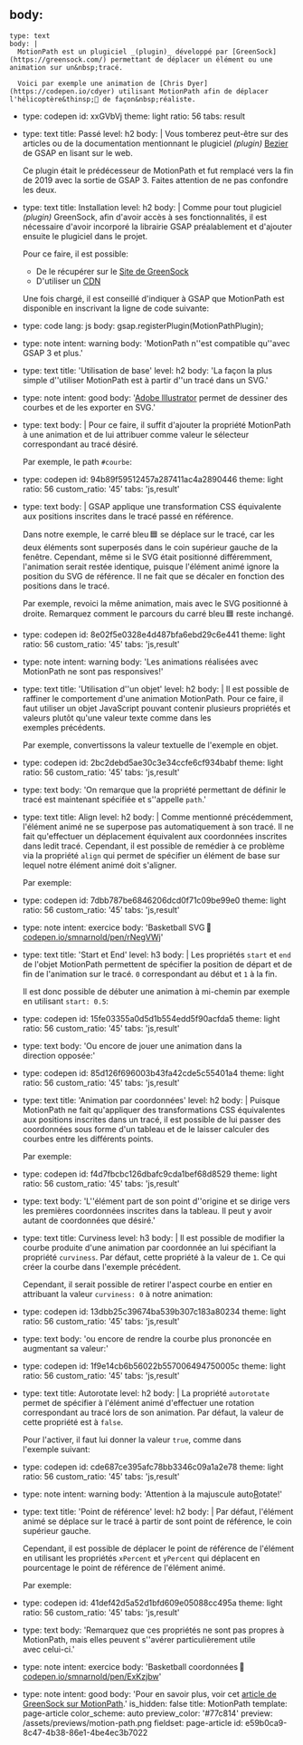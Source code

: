 body:
  -
    type: text
    body: |
      MotionPath est un plugiciel _(plugin)_ développé par [GreenSock](https://greensock.com/) permettant de déplacer un élément ou une animation sur un&nbsp;tracé.
      
      Voici par exemple une animation de [Chris Dyer](https://codepen.io/cdyer) utilisant MotionPath afin de déplacer l'hélicoptère&thinsp;🚁 de façon&nbsp;réaliste.
  -
    type: codepen
    id: xxGVbVj
    theme: light
    ratio: 56
    tabs: result
  -
    type: text
    title: Passé
    level: h2
    body: |
      Vous tomberez peut-être sur des articles ou de la documentation mentionnant le plugiciel _(plugin)_ [Bezier](https://greensock.com/bezierplugin-js/) de GSAP en lisant sur le&nbsp;web. 
      
      Ce plugin était le prédécesseur de MotionPath et fut remplacé vers la fin de 2019 avec la sortie de&nbsp;GSAP&nbsp;3. Faites attention de ne pas confondre les&nbsp;deux.
  -
    type: text
    title: Installation
    level: h2
    body: |
      Comme pour tout plugiciel _(plugin)_ GreenSock, afin d'avoir accès à ses fonctionnalités, il est nécessaire d'avoir incorporé la librairie GSAP préalablement et d'ajouter ensuite le plugiciel dans le&nbsp;projet.
      
      Pour ce faire, il est&nbsp;possible:
      
      - De le récupérer sur le [Site de&nbsp;GreenSock](https://greensock.com/docs/v3/Installation?checked=core,scrollTrigger#modules)
      - D'utiliser un&nbsp;[CDN](https://cdnjs.com/libraries/gsap)
      
      Une fois chargé, il est conseillé d'indiquer à GSAP que MotionPath est disponible en inscrivant la ligne de code&nbsp;suivante:
  -
    type: code
    lang: js
    body: gsap.registerPlugin(MotionPathPlugin);
  -
    type: note
    intent: warning
    body: 'MotionPath n''est compatible qu''avec GSAP 3 et&nbsp;plus.'
  -
    type: text
    title: 'Utilisation de base'
    level: h2
    body: 'La façon la plus simple d''utiliser MotionPath est à partir d''un tracé dans un&nbsp;SVG.'
  -
    type: note
    intent: good
    body: '[Adobe Illustrator](https://www.adobe.com/ca_fr/products/illustrator.html) permet de dessiner des courbes et de les exporter en&nbsp;SVG.'
  -
    type: text
    body: |
      Pour ce faire, il suffit d'ajouter la propriété MotionPath à une animation et de lui attribuer comme valeur le sélecteur correspondant au tracé&nbsp;désiré.
      
      Par exemple, le path&nbsp;`#courbe`:
  -
    type: codepen
    id: 94b89f59512457a287411ac4a2890446
    theme: light
    ratio: 56
    custom_ratio: '45'
    tabs: 'js,result'
  -
    type: text
    body: |
      GSAP applique une transformation CSS équivalente aux positions inscrites dans le tracé passé en&nbsp;référence.
      
      Dans notre exemple, le carré bleu&thinsp;🟦 se déplace sur le tracé, car les deux éléments sont superposés dans le coin supérieur gauche de la fenêtre. Cependant, même si le SVG était positionné différemment, l'animation serait restée identique, puisque l'élément animé ignore la position du SVG de référence. Il ne fait que se décaler en fonction des positions dans le&nbsp;tracé.
      
      Par exemple, revoici la même animation, mais avec le SVG positionné à droite. Remarquez comment le parcours du carré bleu&thinsp;🟦 reste&nbsp;inchangé.
  -
    type: codepen
    id: 8e02f5e0328e4d487bfa6ebd29c6e441
    theme: light
    ratio: 56
    custom_ratio: '45'
    tabs: 'js,result'
  -
    type: note
    intent: warning
    body: 'Les animations réalisées avec MotionPath ne sont pas&nbsp;responsives!'
  -
    type: text
    title: 'Utilisation d''un objet'
    level: h2
    body: |
      Il est possible de raffiner le comportement d'une animation MotionPath. Pour ce faire, il faut utiliser un objet JavaScript pouvant contenir plusieurs propriétés et valeurs plutôt qu'une valeur texte comme dans les exemples&nbsp;précédents.
      
      Par exemple, convertissons la valeur textuelle de l'exemple en&nbsp;objet.
  -
    type: codepen
    id: 2bc2debd5ae30c3e34ccfe6cf934babf
    theme: light
    ratio: 56
    custom_ratio: '45'
    tabs: 'js,result'
  -
    type: text
    body: 'On remarque que la propriété permettant de définir le tracé est maintenant spécifiée et s''appelle&nbsp;`path`.'
  -
    type: text
    title: Align
    level: h2
    body: |
      Comme mentionné précédemment, l'élément animé ne se superpose pas automatiquement à son tracé. Il ne fait qu'effectuer un déplacement équivalent aux coordonnées inscrites dans ledit tracé. Cependant, il est possible de remédier à ce problème via la propriété `align` qui permet de spécifier un élément de base sur lequel notre élément animé doit&nbsp;s'aligner.
      
      Par exemple:
  -
    type: codepen
    id: 7dbb787be6846206dcd0f71c09be99e0
    theme: light
    ratio: 56
    custom_ratio: '45'
    tabs: 'js,result'
  -
    type: note
    intent: exercice
    body: 'Basketball SVG&thinsp;🏀 [codepen.io/smnarnold/pen/rNegVWj](https://codepen.io/smnarnold/pen/rNegVWj?editors=0010)'
  -
    type: text
    title: 'Start et End'
    level: h3
    body: |
      Les propriétés `start` et `end` de l'objet MotionPath permettent de spécifier la position de départ et de fin de l'animation sur le tracé. `0` correspondant au début et `1` à la&nbsp;fin. 
      
      Il est donc possible de débuter une animation à mi-chemin par exemple en utilisant&nbsp;`start: 0.5`:
  -
    type: codepen
    id: 15fe03355a0d5d1b554edd5f90acfda5
    theme: light
    ratio: 56
    custom_ratio: '45'
    tabs: 'js,result'
  -
    type: text
    body: 'Ou encore de jouer une animation dans la direction&nbsp;opposée:'
  -
    type: codepen
    id: 85d126f696003b43fa42cde5c55401a4
    theme: light
    ratio: 56
    custom_ratio: '45'
    tabs: 'js,result'
  -
    type: text
    title: 'Animation par coordonnées'
    level: h2
    body: |
      Puisque MotionPath ne fait qu'appliquer des transformations CSS équivalentes aux positions inscrites dans un tracé, il est possible de lui passer des coordonnées sous forme d'un tableau et de le laisser calculer des courbes entre les différents&nbsp;points.
      
      Par exemple:
  -
    type: codepen
    id: f4d7fbcbc126dbafc9cda1bef68d8529
    theme: light
    ratio: 56
    custom_ratio: '45'
    tabs: 'js,result'
  -
    type: text
    body: 'L''élément part de son point d''origine et se dirige vers les premières coordonnées inscrites dans la tableau. Il peut y avoir autant de coordonnées que&nbsp;désiré.'
  -
    type: text
    title: Curviness
    level: h3
    body: |
      Il est possible de modifier la courbe produite d'une animation par coordonnée an lui spécifiant la propriété `curviness`. Par défaut, cette propriété à la valeur de `1`. Ce qui créer la courbe dans l'exemple&nbsp;précédent.
      
      Cependant, il serait possible de retirer l'aspect courbe en entier en attribuant la valeur `curviness: 0` à notre&nbsp;animation:
  -
    type: codepen
    id: 13dbb25c39674ba539b307c183a80234
    theme: light
    ratio: 56
    custom_ratio: '45'
    tabs: 'js,result'
  -
    type: text
    body: 'ou encore de rendre la courbe plus prononcée en augmentant sa&nbsp;valeur:'
  -
    type: codepen
    id: 1f9e14cb6b56022b557006494750005c
    theme: light
    ratio: 56
    custom_ratio: '45'
    tabs: 'js,result'
  -
    type: text
    title: Autorotate
    level: h2
    body: |
      La propriété `autorotate` permet de spécifier à l'élément animé d'effectuer une rotation correspondant au tracé lors de son animation. Par défaut, la valeur de cette propriété est à&nbsp;`false`.
      
      Pour l'activer, il faut lui donner la valeur `true`, comme dans l'exemple&nbsp;suivant:
  -
    type: codepen
    id: cde687ce395afc78bb3346c09a1a2e78
    theme: light
    ratio: 56
    custom_ratio: '45'
    tabs: 'js,result'
  -
    type: note
    intent: warning
    body: 'Attention à la majuscule auto<u>R</u>otate!'
  -
    type: text
    title: 'Point de référence'
    level: h2
    body: |
      Par défaut, l'élément animé se déplace sur le tracé à partir de sont point de référence, le coin supérieur&nbsp;gauche. 
      
      Cependant, il est possible de déplacer le point de référence de l'élément en utilisant les propriétés `xPercent` et `yPercent` qui déplacent en pourcentage le point de référence de l'élément&nbsp;animé.
      
      Par exemple:
  -
    type: codepen
    id: 41def42d5a52d1bfd609e05088cc495a
    theme: light
    ratio: 56
    custom_ratio: '45'
    tabs: 'js,result'
  -
    type: text
    body: 'Remarquez que ces propriétés ne sont pas propres à MotionPath, mais elles peuvent s''avérer particulièrement utile avec&nbsp;celui-ci.'
  -
    type: note
    intent: exercice
    body: 'Basketball coordonnées&thinsp;🏀 [codepen.io/smnarnold/pen/ExKzjbw](https://codepen.io/smnarnold/pen/ExKzjbw?editor=0010)'
  -
    type: note
    intent: good
    body: 'Pour en savoir plus, voir cet [article de GreenSock sur&nbsp;MotionPath](https://greensock.com/docs/v3/Plugins/MotionPathPlugin).'
is_hidden: false
title: MotionPath
template: page-article
color_scheme: auto
preview_color: '#77c814'
preview: /assets/previews/motion-path.png
fieldset: page-article
id: e59b0ca9-8c47-4b38-86e1-4be4ec3b7022
